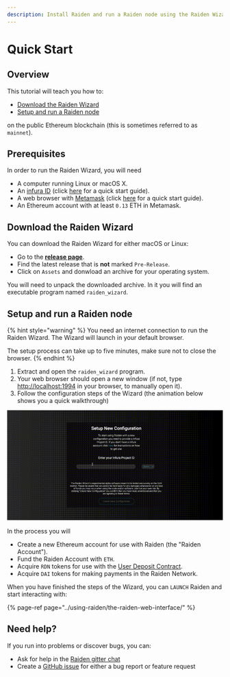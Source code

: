 ```yaml
---
description: Install Raiden and run a Raiden node using the Raiden Wizard
---
```


# Quick Start

## Overview

This tutorial will teach you how to:

* [Download the Raiden Wizard](./#download-the-raiden-wizard)
* [Setup and run a Raiden node](./#setup-and-run-a-raiden-node)

on the public Ethereum blockchain \(this is sometimes referred to as `mainnet`\).

## Prerequisites

In order to run the Raiden Wizard, you will need

* A computer running Linux or macOS X.
* An [infura ID](https://blog.infura.io/getting-started-with-infura-28e41844cc89/) \(click [here](https://github.com/raiden-network/raiden-documentation/tree/e2bc792e4a5c940f6b4eae769abe6f63a82e2425/quick-start/infura-quickstart.md) for a quick start guide\).
* A web browser with [Metamask](https://metamask.zendesk.com/hc/en-us/articles/360015489531-Getting-Started-With-MetaMask-Part-1-) \(click [here](https://docs.raiden.network/using-raiden/use-custom-token/get-metamask-and-ethereum-account) for a quick start guide\).
* An Ethereum account with at least `0.13` ETH in Metamask.

## Download the Raiden Wizard

You can download the Raiden Wizard for either macOS or Linux:

* Go to the [**release page**](https://github.com/raiden-network/raiden-installer/releases/).
* Find the latest release that is **not** marked `Pre-Release`.
* Click on `Assets` and donwload an archive for your operating system.

You will need to unpack the downloaded archive. In it you will find an executable program named `raiden_wizard`.

## **Setup and run a Raiden node**

{% hint style="warning" %}
You need an internet connection to run the Raiden Wizard. The Wizard will launch in your default browser.

The setup process can take up to five minutes, make sure not to close the browser.
{% endhint %}

1. Extract and open the `raiden_wizard` program.
2. Your web browser should open a new window \(if not, type [http://localhost:1994](http://localhost:1994) in your browser, to manually open it\).
3. Follow the configuration steps of the Wizard \(the animation below shows you a quick walkthrough\)

![The Raiden Wizard setup process](../.gitbook/assets/raiden_wizard_installation_process.gif)

In the process you will

* Create a new Ethereum account for use with Raiden \(the "Raiden Account"\).
* Fund the Raiden Account with `ETH`.
* Acquire `RDN` tokens for use with the [User Deposit Contract](../glossary.md#user-deposit).
* Acquire `DAI` tokens for making payments in the Raiden Network.

When you have finished the steps of the Wizard, you can `LAUNCH` Raiden and start interacting with:

{% page-ref page="../using-raiden/the-raiden-web-interface/" %}

## Need help?

If you run into problems or discover bugs, you can:

* Ask for help in the [Raiden gitter chat](https://gitter.im/raiden-network/raiden)
* Create a [GitHub issue](https://github.com/raiden-network/raiden/issues/new/choose) for either a bug report or feature request

